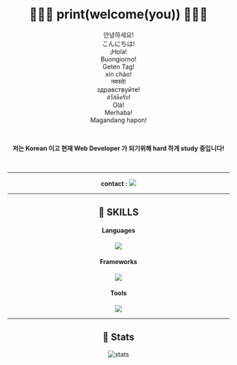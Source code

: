 <div align="center">

# 👋👋👋  print(welcome(you))  👋👋👋
  
안녕하세요!  
こんにちは!  
¡Hola!  
Buongiorno!  
Geten Tag!  
xin chào!  
नमस्ते!  
здравствуйте!  
สวัสดีครับ!  
Olá!  
Merhaba!  
Magandang hapon!  

  
  
  
  
  
<br/>
  


  
**저는 Korean 이고 현재 Web Developer 가 되기위해 hard 하게 study 중입니다!**  




<br/>
<hr/>

**contact :** <img src="https://img.shields.io/badge/chchih99@gmail.com-EA4335?style=flat-square&logo=Gmail&logoColor=white" />


<hr/>


## 🔎 SKILLS

#### Languages
<img src="https://img.shields.io/badge/JavaScript-F7DF1E?style=for-the-badge&logo=javascript&logoColor=20232A" />


#### Frameworks
<img src="https://img.shields.io/badge/React_Native-61DAFB?style=for-the-badge&logo=react&logoColor=20232A" />

#### Tools
<img src="https://img.shields.io/badge/git-F05032?style=for-the-badge&logo=git&logoColor=white">

<hr/>

## 👷 Stats

![stats](https://github-readme-stats-git-masterrstaa-rickstaa.vercel.app/api?username=watchiswatch&&show_icons=true&theme=dark)
  
</div>

























<!--

<img src="{BadgeURLHere}" />

[![watchiswatch's github stats](https://github-readme-stats.vercel.app/api/top-langs/?username=watchiswatch&show_icons=true&hide_border=true&title_color=004386&icon_color=004386&layout=compact)](https://github.com/watchiswatch)
-->
